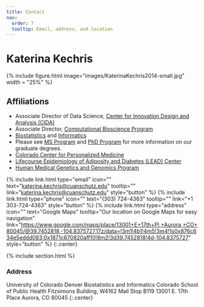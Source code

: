 ```yaml
---
title: Contact
nav:
  order: 7
  tooltip: Email, address, and location
---
```


# Katerina Kechris

{%
  include figure.html
  image="images/KaterinaKechris2014-small.jpg"
  width = "25%"
%}

## Affiliations 

+ Associate Director of Data Science, [Center for Innovation Design and Analysis (CIDA)]()
+ Associate Director, [Computational Bioscience Program]()
+ [Biostatistics]() and [Informatics]()
+ Please see [MS Program]() and [PhD Program]() for more information on our graduate degrees.
+ [Colorado Center for Personalized Medicine]()
+ [Lifecourse Epidemiology of Adiposity and Diabetes (LEAD) Center]()
+ [Human Medical Genetics and Genomics Program]()

{%
  include link.html
  type="email"
  icon=""
  text="katerina.kechris@cuanschutz.edu"
  tooltip=""
  link="katerina.kechris@cuanschutz.edu"
  style="button"
%}
{%
  include link.html
  type="phone"
  icon=""
  text="(303) 724-4363"
  tooltip=""
  link="+1 303-724-4363"
  style="button"
%}
{%
  include link.html
  type="address"
  icon=""
  text="Google Maps"
  tooltip="Our location on Google Maps for easy navigation"
  link="https://www.google.com/maps/place/13001+E+17th+Pl,+Aurora,+CO+80045/@39.7452818,-104.8375727,17z/data=!3m1!4b1!4m5!3m4!1s0x876c634e5eddd083:0x1871c670820aff10!8m2!3d39.7452818!4d-104.8375727"
  style="button"
%}
{:.center}

{% include section.html %}

### Address

University of Colorado Denver
Biostatistics and Informatics
Colorado School of Public Health
Fitzsimons Building, W4162
Mail Stop B119
13001 E. 17th Place Aurora, CO 80045
{:.center}
